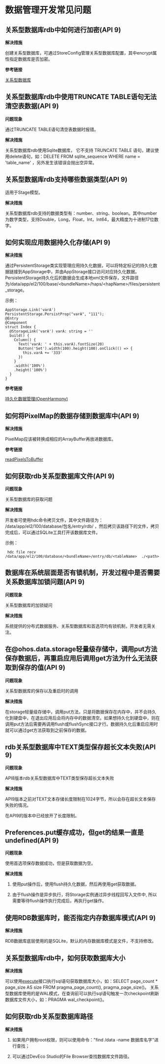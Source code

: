 # 数据管理开发常见问题


## 关系型数据库rdb中如何进行加密(API 9)

**解决措施**

创建关系型数据库，可通过StoreConfig管理关系型数据库配置，其中encrypt属性指定数据库是否加密。

**参考链接**

[关系型数据库](../reference/apis-arkdata/js-apis-data-relationalStore.md#storeconfig)


## 关系型数据库rdb中使用TRUNCATE TABLE语句无法清空表数据(API 9)

**问题现象**

通过TRUNCATE TABLE语句清空表数据时报错。

**解决措施**

关系型数据库rdb使用Sqlite数据库， 它不支持 TRUNCATE TABLE 语句，建议使用delete语句，如：DELETE FROM sqlite_sequence WHERE name = 'table_name' ，另外发生该错误会抛出空异常。


## 关系型数据库rdb支持哪些数据类型(API 9)

适用于Stage模型。

**解决措施**

关系型数据库rdb支持的数据类型有：number、string、boolean。其中number为数字类型，支持Double，Long，Float，Int，Int64，最大精度为十进制17位数字。


## 如何实现应用数据持久化存储(API 9)

**解决措施**

通过PersistentStorage类实现管理应用持久化数据，可以将特定标记的持久化数据链接到AppStorage中，并由AppStorage接口访问对应持久化数据。PersistentStorage持久化后的数据会生成本地xml文件保存，文件路径为/data/app/el2/100/base/&lt;bundleName&gt;/haps/&lt;hapName&gt;/files/persistent_storage。

示例：

```
AppStorage.Link('varA')
PersistentStorage.PersistProp("varA", "111");
@Entry
@Component
struct Index {
  @StorageLink('varA') varA: string = ''
  build() {
    Column() {
      Text('varA: ' + this.varA).fontSize(20)
      Button('Set').width(100).height(100).onClick(() => {
        this.varA += '333'
      })
    }
    .width('100%')
    .height('100%')
  }
}
```

**参考链接**

[持久化数据管理\(OpenHarmony\)](../quick-start/arkts-persiststorage.md)


## 如何将PixelMap的数据存储到数据库中(API 9)

**解决措施**

PixelMap应该被转换成相应的ArrayBuffer再放进数据库。

**参考链接**

[readPixelsToBuffer](../reference/apis-image-kit/js-apis-image.md#readpixelstobuffer7-1)


## 如何获取rdb关系型数据库文件(API 9)

**问题现象**

关系型数据库的获取问题

**解决措施**

开发者可使用hdc命令拷贝文件，其中文件路径为： /data/app/el2/100/database/包名/entry/rdb/ ，然后拷贝该路径下的文件，拷贝完成后，可以通过SQLite工具打开该数据库文件。

示例：

```
 hdc file recv /data/app/el2/100/database/<bundleName>/entry/db/<tableName>  ./<path>
```


## 数据库在系统层面是否有锁机制，开发过程中是否需要关系数据库加锁问题(API 9)

**问题现象**

关系型数据库的加锁疑问

**解决措施**

系统提供的分布式数据服务、关系型数据库和首选项均有锁机制，开发者无需关注。


## 在\@ohos.data.storage轻量级存储中，调用put方法保存数据后，再重启应用后调用get方法为什么无法获取到保存的值(API 9)

**问题现象**

关系型数据库的保存以及重启时的调用

**解决措施**

在storage轻量级存储中，调用put方法，只是将数据保存在内存中，并不会持久化到硬盘中，在退出应用后会将内存中的数据清空。如果想持久化到硬盘中，则在调用put方法后需要再调用flush或flushSync接口才行。数据持久化后重启应用时就可以通过get方法获取到之前保存的数据。


## rdb关系型数据库中TEXT类型保存超长文本失败(API 9)

**问题现象**

API8版本rdb关系型数据库中TEXT类型保存超长文本失败

**解决措施**

API9版本之前对TEXT文本存储长度限制在1024字节，所以会存在超长文本保存失败的情况。

在API9的版本中已经放开了长度限制。


## Preferences.put缓存成功，但get的结果一直是undefined(API 9)

**问题现象**

使用首选项保存数据成功，但是获取数据为空。

**解决措施**

1. 使用put操作后，使用flush持久化数据，然后再使用get获取数据。

2. 由于flush操作是异步执行，将Storage实例通过异步线程回写入文件中, 所以需要等待flush操作执行完成后，再执行get操作。


## 使用RDB数据库时，能否指定内存数据库模式(API 9)

**解决措施**

RDB数据库底层使用的是SQLite，默认的内存数据库模式是文件，不支持修改。


## 关系型数据库rdb中，如何获取数据库大小

**解决措施**

可以使用[execute](../reference/apis-arkdata/js-apis-data-relationalStore.md#execute12)接口执行sql语句获取数据库大小，如：SELECT page_count * page_size AS size FROM pragma_page_count(), pragma_page_size()。
关系型数据库使用的是WAL模式，在查询前可以执行sql语句触发一次checkpoint刷新数据库文件大小，如：PRAGMA wal_checkpoint()。


## 如何获取rdb关系型数据库路径

**解决措施**

1. 如果用户拥有root权限，则可以使用命令："find /data -name 数据库名字"进行查找；

2. 可以通过DevEco Studio的File Browser查找数据库文件路径。